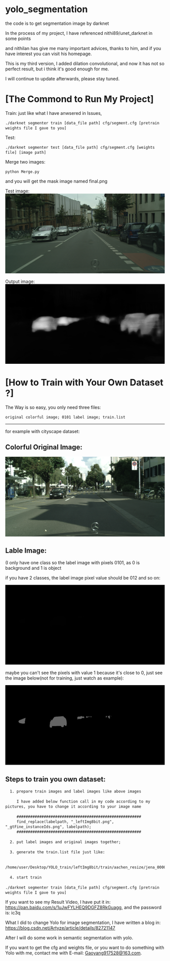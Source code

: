 # yolo_segmentation
the code is to get segmentation image by darknet

In the process of my project, I have referenced nithi89/unet_darknet in some points

and nithilan has give me many important advices, thanks to him, and if you have interest you can visit his homepage.

This is my third version, I added dilation convolutional, and now it has not so perfect result, but i think it's good enough for me. 

I will continue to update afterwards, please stay tuned.

[The Commond to Run My Project]
=========
Train: just like what I have anwsered in Issues,

	./darknet segmenter train [data_file path] cfg/segment.cfg [pretrain weights file I gave to you] 

Test:

	./darknet segmenter test [data_file path] cfg/segment.cfg [weights file] [image path]

Merge two images:

	python Merge.py
	
and you will get the mask image named final.png

Test image:  
![Image text](https://github.com/ArtyZe/yolo_segmentation/blob/master/orig.png)

Output image:
![Image text](https://github.com/ArtyZe/yolo_segmentation/blob/master/pred.png)

[How to Train with Your Own Dataset ?]  
========  

The Way is so easy, you only need three files:  
 
	original colorful image; 0101 label image; train.list  
------------  

for example with cityscape dataset:

Colorful Original Image:  
------------
![Image text](https://github.com/ArtyZe/yolo_segmentation/blob/master/zurich_000118_000019_leftImg8bit.png)

Lable Image:
---------
(I only have one class so the label image with pixels 0101, as 0 is background and 1 is object

if you have 2 classes, the label image pixel value should be 012 and so on:  

![Image text](https://github.com/ArtyZe/yolo_segmentation/blob/master/zurich_000118_000019_gtFine_instanceIds.png)

maybe you can't see the pixels with value 1 because it's close to 0, just see the image below(not for training, just watch as example):  

![Image text](https://github.com/ArtyZe/yolo_segmentation/blob/master/zurich_000118_000019_gtFine_instanceIds_1.png)

Steps to train you own dataset:  
-----------------  

      1. prepare train images and label images like above images  
	  
		 I have added below function call in my code according to my pictures, you have to change it according to your image name  
		 
		 #######################################################
		 find_replace(labelpath, "_leftImg8bit.png", "_gtFine_instanceIds.png", labelpath); 
		 #######################################################
		  
      2. put label images and original images together;
      
      3. generate the train.list file just like:  
	  
		/home/user/Desktop/YOLO_train/leftImg8bit/train/aachen_resize/jena_000012_000019_leftImg8bit.png
	
	  4. start train
	  
	./darknet segmenter train [data_file path] cfg/segment.cfg [pretrain weights file I gave to you]  
	
If you want to see my Result Video, I have put it in: https://pan.baidu.com/s/1uJwFYLHEQ9DGFZ8RkGuagg, and the password is: ic3q

What I did to change Yolo for image segmentation, I have written a blog in: https://blog.csdn.net/Artyze/article/details/82721147

After I will do some work in semantic segmentation with yolo.

If you want to get the cfg and weights file, or you want to do something with Yolo with me, contact me with E-mail: Gaoyang917528@163.com.
  
